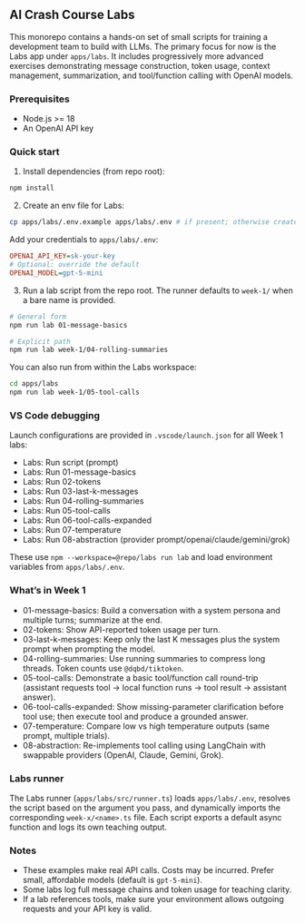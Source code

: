 ## AI Crash Course Labs

This monorepo contains a hands-on set of small scripts for training a development team to build with LLMs. The primary focus for now is the Labs app under `apps/labs`. It includes progressively more advanced exercises demonstrating message construction, token usage, context management, summarization, and tool/function calling with OpenAI models.


### Prerequisites

- Node.js >= 18
- An OpenAI API key

### Quick start

1) Install dependencies (from repo root):

```sh
npm install
```

2) Create an env file for Labs:

```sh
cp apps/labs/.env.example apps/labs/.env # if present; otherwise create manually
```

Add your credentials to `apps/labs/.env`:

```ini
OPENAI_API_KEY=sk-your-key
# Optional: override the default
OPENAI_MODEL=gpt-5-mini
```

3) Run a lab script from the repo root. The runner defaults to `week-1/` when a bare name is provided.

```sh
# General form
npm run lab 01-message-basics

# Explicit path
npm run lab week-1/04-rolling-summaries
```

You can also run from within the Labs workspace:

```sh
cd apps/labs
npm run lab week-1/05-tool-calls
```

### VS Code debugging

Launch configurations are provided in `.vscode/launch.json` for all Week 1 labs:

- Labs: Run script (prompt)
- Labs: Run 01-message-basics
- Labs: Run 02-tokens
- Labs: Run 03-last-k-messages
- Labs: Run 04-rolling-summaries
- Labs: Run 05-tool-calls
- Labs: Run 06-tool-calls-expanded
- Labs: Run 07-temperature
- Labs: Run 08-abstraction (provider prompt/openai/claude/gemini/grok)

These use `npm --workspace=@repo/labs run lab` and load environment variables from `apps/labs/.env`.

### What’s in Week 1

- 01-message-basics: Build a conversation with a system persona and multiple turns; summarize at the end.
- 02-tokens: Show API-reported token usage per turn.
- 03-last-k-messages: Keep only the last K messages plus the system prompt when prompting the model.
- 04-rolling-summaries: Use running summaries to compress long threads. Token counts use `@dqbd/tiktoken`.
- 05-tool-calls: Demonstrate a basic tool/function call round-trip (assistant requests tool → local function runs → tool result → assistant answer).
- 06-tool-calls-expanded: Show missing-parameter clarification before tool use; then execute tool and produce a grounded answer.
 - 07-temperature: Compare low vs high temperature outputs (same prompt, multiple trials).
 - 08-abstraction: Re-implements tool calling using LangChain with swappable providers (OpenAI, Claude, Gemini, Grok).

### Labs runner

The Labs runner (`apps/labs/src/runner.ts`) loads `apps/labs/.env`, resolves the script based on the argument you pass, and dynamically imports the corresponding `week-x/<name>.ts` file. Each script exports a default async function and logs its own teaching output.

### Notes

- These examples make real API calls. Costs may be incurred. Prefer small, affordable models (default is `gpt-5-mini`).
- Some labs log full message chains and token usage for teaching clarity.
- If a lab references tools, make sure your environment allows outgoing requests and your API key is valid.